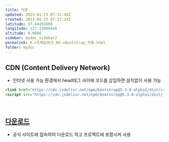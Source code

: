 ```yaml
---
title: 적용
updated: 2023-01-23 07:31:48Z
created: 2023-01-23 07:27:24Z
latitude: 37.44491680
longitude: 127.13886840
altitude: 0.0000
sidebar: mydoc_sidebar2
permalink: Ⅱ.=프레임워크_06.=Bootstrap_적용.html
folder: mydoc
---
```


## CDN (Content Delivery Network)
- 인터넷 사용 가능 환경에서 head태그 사이에 코드를 삽입하면 설치없이 사용 가능

```html
<link href="https://cdn.jsdelivr.net/npm/bootstrap@5.3.0-alpha1/dist/css/bootstrap.min.css" rel="stylesheet">
<script src="https://cdn.jsdelivr.net/npm/bootstrap@5.3.0-alpha1/dist/js/bootstrap.bundle.min.js"></script>
```

<br>

## [다운로드](https://getbootstrap.com/docs/5.3/getting-started/download/)
- 공식 사이트에 접속하여 다운로드 하고 프로젝트에 포함시켜 사용
<br>
